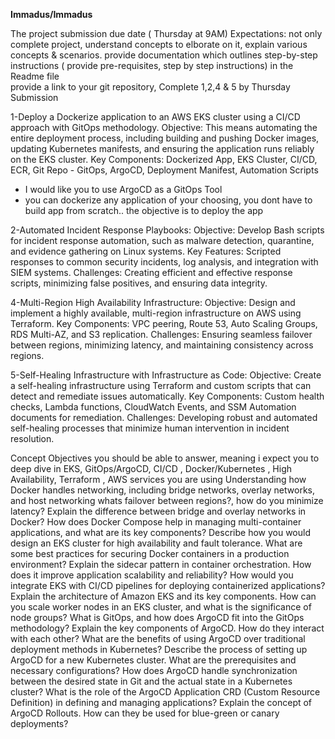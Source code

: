 **Immadus/Immadus**  

The project submission due date ( Thursday at 9AM) 
Expectations: not only complete project, understand concepts to elborate on it, explain various concepts & scenarios. provide documentation which outlines step-by-step instructions ( provide pre-requisites, step by step instructions) in the Readme file   
provide a link to your git repository, Complete 1,2,4 & 5  by Thursday Submission

1-Deploy a Dockerize application to an AWS EKS cluster using a CI/CD approach with GitOps methodology.
Objective: This means automating the entire deployment process, including building and pushing Docker images, updating Kubernetes manifests, and ensuring the application runs reliably on the EKS cluster.
Key Components: Dockerized App, EKS Cluster, CI/CD, ECR, Git Repo - GitOps, ArgoCD, Deployment Manifest, Automation Scripts
- I would like you to use ArgoCD as a GitOps Tool
- you can dockerize any application of your choosing, you dont have to build app from scratch.. the objective is to deploy the app 

2-Automated Incident Response Playbooks:
Objective: Develop Bash scripts for incident response automation, such as malware detection, quarantine, and evidence gathering on Linux systems.
Key Features: Scripted responses to common security incidents, log analysis, and integration with SIEM systems.
Challenges: Creating efficient and effective response scripts, minimizing false positives, and ensuring data integrity.

4-Multi-Region High Availability Infrastructure:
Objective: Design and implement a highly available, multi-region infrastructure on AWS using Terraform.
Key Components: VPC peering, Route 53, Auto Scaling Groups, RDS Multi-AZ, and S3 replication.
Challenges: Ensuring seamless failover between regions, minimizing latency, and maintaining consistency across regions.

5-Self-Healing Infrastructure with Infrastructure as Code:
Objective: Create a self-healing infrastructure using Terraform and custom scripts that can detect and remediate issues automatically.
Key Components: Custom health checks, Lambda functions, CloudWatch Events, and SSM Automation documents for remediation.
Challenges: Developing robust and automated self-healing processes that minimize human intervention in incident resolution.



Concept Objectives you should be able to answer, meaning i expect you to deep dive in EKS, GitOps/ArgoCD, CI/CD , Docker/Kubernetes , High Availability, Terraform , AWS services you are using 
 Understanding how Docker handles networking, including bridge networks, overlay networks, and host networking
whats failover between regions?, how do you minimize latency?
Explain the difference between bridge and overlay networks in Docker?
How does Docker Compose help in managing multi-container applications, and what are its key components?
Describe how you would design an EKS cluster for high availability and fault tolerance.
What are some best practices for securing Docker containers in a production environment?
Explain the sidecar pattern in container orchestration. How does it improve application scalability and reliability?
How would you integrate EKS with CI/CD pipelines for deploying containerized applications?
 Explain the architecture of Amazon EKS and its key components.
How can you scale worker nodes in an EKS cluster, and what is the significance of node groups?
What is GitOps, and how does ArgoCD fit into the GitOps methodology?
Explain the key components of ArgoCD. How do they interact with each other?
What are the benefits of using ArgoCD over traditional deployment methods in Kubernetes?
Describe the process of setting up ArgoCD for a new Kubernetes cluster. What are the prerequisites and necessary configurations?
How does ArgoCD handle synchronization between the desired state in Git and the actual state in a Kubernetes cluster?
What is the role of the ArgoCD Application CRD (Custom Resource Definition) in defining and managing applications?
Explain the concept of ArgoCD Rollouts. How can they be used for blue-green or canary deployments?
